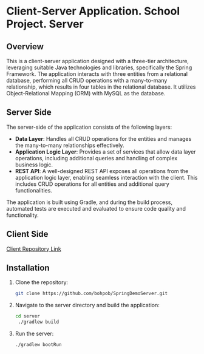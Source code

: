 # Client-Server Application. School Project. Server

## Overview

This is a client-server application designed with a three-tier architecture, leveraging suitable Java technologies and libraries, specifically the Spring Framework. 
The application interacts with three entities from a relational database, performing all CRUD operations with a many-to-many relationship, which results in four tables in the relational database. 
It utilizes Object-Relational Mapping (ORM) with MySQL as the database.

## Server Side

The server-side of the application consists of the following layers:

- **Data Layer**: Handles all CRUD operations for the entities and manages the many-to-many relationships effectively. 
- **Application Logic Layer**: Provides a set of services that allow data layer operations, including additional queries and handling of complex business logic.
- **REST API**: A well-designed REST API exposes all operations from the application logic layer, enabling seamless interaction with the client. This includes CRUD operations for all entities and additional query functionalities.

The application is built using Gradle, and during the build process, automated tests are executed and evaluated to ensure code quality and functionality.

## Client Side
[Client Repository Link](https://github.com/bohpob/SpringShellDemoClient)

## Installation

1. Clone the repository:
   ```bash
   git clone https://github.com/bohpob/SpringDemoServer.git
   ```
2. Navigate to the server directory and build the application:
   ```bash
   cd server
    ./gradlew build
   ```
3. Run the server:
   ```bash
   ./gradlew bootRun
   ```
